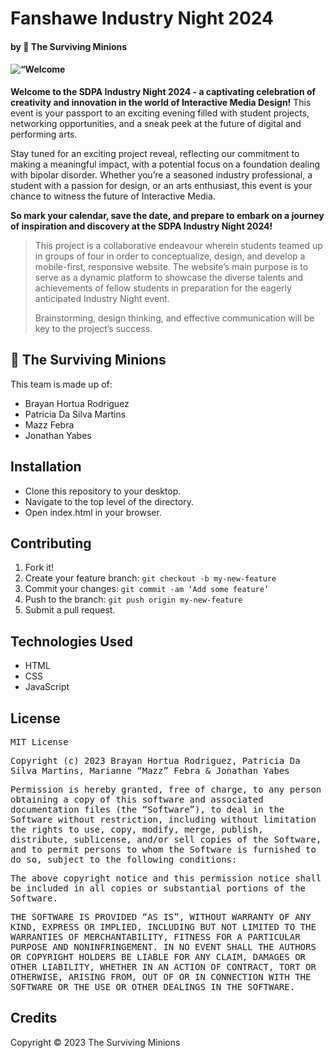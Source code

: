 <h1 align =“center”>Fanshawe Industry Night 2024</h1>

<h4 align =“center”>by 👾 The Surviving Minions</h4>

<h4 align =“center”><img src=“https://i.imgur.com/FunDWkf.gif” alt=“Welcome to Industry Night 2024” width=“500”/> </h4>


**Welcome to the SDPA Industry Night 2024 - a captivating celebration of creativity and innovation in the world of Interactive Media Design!** This event is your passport to an exciting evening filled with student projects, networking opportunities, and a sneak peek at the future of digital and performing arts.

Stay tuned for an exciting project reveal, reflecting our commitment to making a meaningful impact, with a potential focus on a foundation dealing with bipolar disorder. Whether you’re a seasoned industry professional, a student with a passion for design, or an arts enthusiast, this event is your chance to witness the future of Interactive Media.

**So mark your calendar, save the date, and prepare to embark on a journey of inspiration and discovery at the SDPA Industry Night 2024!**

> This project is a collaborative endeavour wherein students teamed up in groups of four in order to conceptualize, design, and develop a mobile-first, responsive website. The website’s main purpose is to serve as a dynamic platform to showcase the diverse talents and achievements of fellow students in preparation for the eagerly anticipated Industry Night event.
>
> Brainstorming, design thinking, and effective communication will be key to the project’s success.


## 👾 The Surviving Minions 

This team is made up of:

* Brayan Hortua Rodriguez
* Patricia Da Silva Martins
* Mazz Febra
* Jonathan Yabes

## Installation

* Clone this repository to your desktop.
* Navigate to the top level of the directory.
* Open index.html in your browser.

## Contributing

1. Fork it!
2. Create your feature branch: `git checkout -b my-new-feature`
3. Commit your changes: `git commit -am ‘Add some feature’`
4. Push to the branch: `git push origin my-new-feature`
5. Submit a pull request.

## Technologies Used

* HTML
* CSS
* JavaScript

## License


<samp>MIT License<samp>

<samp>Copyright (c) 2023 Brayan Hortua Rodriguez, Patricia Da Silva Martins, Marianne “Mazz” Febra & Jonathan Yabes  <samp>

<samp>Permission is hereby granted, free of charge, to any person obtaining a copy
of this software and associated documentation files (the “Software”), to deal
in the Software without restriction, including without limitation the rights
to use, copy, modify, merge, publish, distribute, sublicense, and/or sell
copies of the Software, and to permit persons to whom the Software is
furnished to do so, subject to the following conditions:<samp>

<samp>The above copyright notice and this permission notice shall be included in all
copies or substantial portions of the Software.<samp>

<samp>THE SOFTWARE IS PROVIDED “AS IS”, WITHOUT WARRANTY OF ANY KIND, EXPRESS OR
IMPLIED, INCLUDING BUT NOT LIMITED TO THE WARRANTIES OF MERCHANTABILITY,
FITNESS FOR A PARTICULAR PURPOSE AND NONINFRINGEMENT. IN NO EVENT SHALL THE
AUTHORS OR COPYRIGHT HOLDERS BE LIABLE FOR ANY CLAIM, DAMAGES OR OTHER
LIABILITY, WHETHER IN AN ACTION OF CONTRACT, TORT OR OTHERWISE, ARISING FROM,
OUT OF OR IN CONNECTION WITH THE SOFTWARE OR THE USE OR OTHER DEALINGS IN THE
SOFTWARE.</samp>

## Credits

Copyright &copy; 2023 The Surviving Minions
